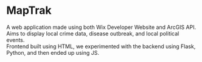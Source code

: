 # MapTrak

A web application made using both Wix Developer Website and ArcGIS API. Aims to display local crime data, disease outbreak, and local political events. <br>
Frontend built using HTML, we experimented with the backend using Flask, Python, and then ended up using JS.
